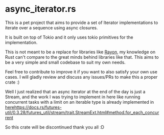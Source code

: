 # async_iterator.rs

This is a pet project that aims to provide  a set of Iterator implementations to iterate over a
sequence using async closures.
                                                                                                                                       
It is built on top of Tokio and it only uses tokio primitives for the implementation.
                                                                                                                                       
This is not meant to be a replace for libraries like [Rayon](https://github.com/rayon-rs/rayon), my knowledge on Rust can't compare to
the great minds behind libraries like that. This aims to be a very simple and small codebase to
suit my own needs.
                                                                                                                                       
Feel free to contribute to improve it if you want to also satisfy your own use cases. I will gladly review
and discuss any issues/PRs to make this a proper crate :)

Well I just realized that an async iterator at the end of the day is just a Stream, and the work I was trying to implement in here like running concurrent tasks with a limit on an iterable type is already implemented in [here](https://docs.rs/futures-util/0.3.28/futures_util/stream/trait.StreamExt.html#method.for_each_concurrent)https://docs.rs/futures-util/0.3.28/futures_util/stream/trait.StreamExt.html#method.for_each_concurrent

So this crate will be discontinued thank you all :D
